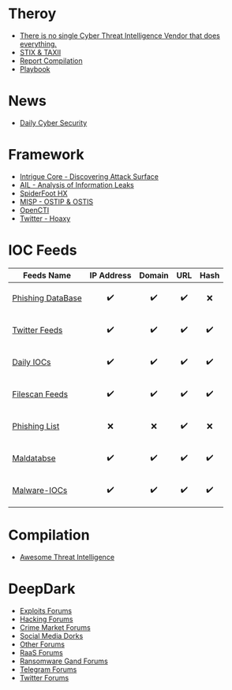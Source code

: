 # Theroy 
  - [There is no single Cyber Threat Intelligence Vendor that does everything.](http://correlatedsecurity.com/there-is-no-single-cti-vendor-that-does-everything/)
  - [STIX & TAXII](https://oasis-open.github.io/cti-documentation/)
  - [Report Compilation](https://github.com/mxm0z/awesome-intelligence-writing)
  - [Playbook](https://kostas-ts.medium.com/high-level-threat-intelligence-playbooks-intrusion-analysis-playbook-95e1b8d3a1be)

# News 
  - [Daily Cyber Security](https://www.threatintel.de/)

# Framework 
  - [Intrigue Core - Discovering Attack Surface](https://github.com/intrigueio/intrigue-core)
  - [AIL - Analysis of Information Leaks](https://github.com/CIRCL/AIL-framework)
  - [SpiderFoot HX](https://www.spiderfoot.net/)
  - [MISP - OSTIP & OSTIS](https://www.misp-project.org/)
  - [OpenCTI](https://github.com/OpenCTI-Platform/opencti)
  - [Twitter - Hoaxy](https://hoaxy.osome.iu.edu/)

# IOC Feeds
| Feeds Name | IP Address | Domain | URL | Hash | 
| --- | --- | --- | --- | --- |
| [Phishing DataBase](https://github.com/mitchellkrogza/Phishing.Database) | <center><p align = "center"> :heavy_check_mark: </p> </center> | <center><p align = "center"> :heavy_check_mark: </p> </center> | <center><p align = "center"> :heavy_check_mark: </p> </center> | <center><p align = "center"> :x: </p> </center> |
| [Twitter Feeds](https://github.com/0xDanielLopez/TweetFeed) | <center><p align = "center"> :heavy_check_mark: </p> </center> | <center><p align = "center"> :heavy_check_mark: </p> </center> | <center><p align = "center"> :heavy_check_mark: </p> </center> | <center><p align = "center"> :heavy_check_mark: </p> </center> |
| [Daily IOCs](https://github.com/StrangerealIntel/DailyIOC) | <center><p align = "center"> :heavy_check_mark: </p> </center> | <center><p align = "center"> :heavy_check_mark: </p> </center> | <center><p align = "center"> :heavy_check_mark: </p> </center> | <center><p align = "center"> :heavy_check_mark: </p> </center> |
| [Filescan Feeds](https://www.filescan.io/feed) | <center><p align = "center"> :heavy_check_mark: </p> </center> | <center><p align = "center"> :heavy_check_mark: </p> </center> | <center><p align = "center"> :heavy_check_mark: </p> </center> | <center><p align = "center"> :heavy_check_mark: </p> </center> |
| [Phishing List](https://securereload.tech/Phishing/Lists/) | <center><p align = "center"> :x: </p> </center> | <center><p align = "center"> :x: </p> </center> | <center><p align = "center"> :heavy_check_mark: </p> </center> | <center><p align = "center"> :x: </p> </center> |
| [Maldatabse](https://maldatabase.com/) | <center><p align = "center"> :heavy_check_mark: </p> </center> | <center><p align = "center"> :heavy_check_mark: </p> </center> | <center><p align = "center"> :heavy_check_mark: </p> </center> | <center><p align = "center"> :heavy_check_mark: </p> </center> |
| [Malware-IOCs](https://github.com/executemalware/Malware-IOCs) | <center><p align = "center"> :heavy_check_mark: </p> </center> | <center><p align = "center"> :heavy_check_mark: </p> </center> | <center><p align = "center"> :heavy_check_mark: </p> </center> | <center><p align = "center"> :heavy_check_mark: </p> </center> |

# Compilation 
  - [Awesome Threat Intelligence](https://github.com/hslatman/awesome-threat-intelligence)

# DeepDark
  - [Exploits Forums](https://github.com/fastfire/deepdarkCTI/blob/main/exploits.md)
  - [Hacking Forums](https://github.com/fastfire/deepdarkCTI/blob/main/forum.md)
  - [Crime Market Forums](https://github.com/fastfire/deepdarkCTI/blob/main/markets.md)
  - [Social Media Dorks](https://github.com/fastfire/deepdarkCTI/blob/main/methods.md)
  - [Other Forums](https://github.com/fastfire/deepdarkCTI/blob/main/others.md)
  - [RaaS Forums](https://github.com/fastfire/deepdarkCTI/blob/main/raas.md)
  - [Ransomware Gand Forums](https://github.com/fastfire/deepdarkCTI/blob/main/ransomware_gang.md)
  - [Telegram Forums](https://github.com/fastfire/deepdarkCTI/blob/main/telegram.md)
  - [Twitter Forums](https://github.com/fastfire/deepdarkCTI/blob/main/twitter.md)
